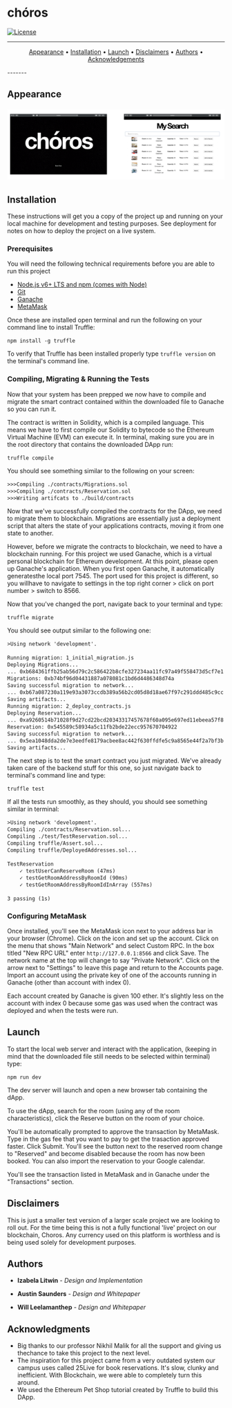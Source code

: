 # chóros

[![License](http://img.shields.io/badge/license-MIT-green.svg?style=flat)](https://github.com/thiagolioy/marvelapp/blob/master/LICENSE) 

-------
<p align="center">
    <a href="#Appearance">Appearance</a> &bull;
    <a href="#Installation">Installation</a> &bull;
    <a href="#Launch">Launch</a> &bull;
    <a href="#Disclaimers">Disclaimers</a> &bull;
    <a href="#Authors">Authors</a> &bull;
    <a href="#Acknowledgements">Acknowledgements</a>
</p>
-------

## Appearance

<h3 align="center">
  <img src="src/images/screen.jpeg" alt="Appearance" />
</h3>


## Installation

These instructions will get you a copy of the project up and running on your local machine for development and testing purposes. See deployment for notes on how to deploy the project on a live system.

### Prerequisites

You will need the following technical requirements before you are able to run
this project

- [Node.js v6+ LTS and npm (comes with Node)](https://nodejs.org/en/)
- [Git](https://git-scm.com/)
- [Ganache](https://truffleframework.com/ganache)
- [MetaMask](https://metamask.io)

Once these are installed open terminal and run the following on your command line to install Truffle:

```
npm install -g truffle
```

To verify that Truffle has been installed properly type `truffle version` on the terminal's command line.

### Compiling, Migrating & Running the Tests

Now that your system has been prepped we now have to compile and migrate the smart contract contained within the downloaded file to Ganache so you can run it.


The contract is written in Solidity, which is a compiled language. This means we have to first compile our Solidity to bytecode so the Ethereum Virtual Machine (EVM) can execute it. In terminal, making sure you are in the root directory that contains the downloaded DApp run:

```
truffle compile
```

You should see something similar to the following on your screen:
```
>>>Compiling ./contracts/Migrations.sol
>>>Compiling ./contracts/Reservation.sol
>>>Writing artifcats to ./build/contracts
```
Now that we've successfully compiled the contracts for the DApp, we need to migrate them to blockchain. Migrations are essentially just a deployment script that alters the state of your applications contracts, moving it from one state to another.

However, before we migrate the contracts to blockchain, we need to have a blockchain running. For this project we used Ganache, which is a virtual personal blockchain for Ethereum development. At this point, please open up Ganache's application. When you first open Ganache, it automatically generatesthe local port 7545. The port used for this project is different, so you willhave to navigate to settings in the top right corner > click on port number > switch to 8566.

Now that you've changed the port, navigate back to your terminal and type:

```
truffle migrate
```

You should see output similar to the following one:

```
>Using network 'development'.

Running migration: 1_initial_migration.js
Deploying Migrations...
... 0xb684361ffb25ab56d79c2c586422b8cfe327234aa11fc97a49f558473d5cf7e1
Migrations: 0xb74bf96d04431887a078081c1bd6d4486348d74a
Saving successful migration to network...
... 0xb67a087230a119e93a3073ccdb389a56b2cd05d8d18ae67f97c291ddd485c9cc
Saving artifacts...
Running migration: 2_deploy_contracts.js
Deploying Reservation...
... 0xa9260514b71028f9d27cd22bcd20343317457678f60a095e697ed11ebeea57f8
Reservation: 0x545589c58934a5c11fb2bde22ecc957670704922
Saving successful migration to network...
... 0x5ea1048dda2de7e3eedfe8179acbee8ac442f630ffdfe5c9a8565e44f2a7bf3b
Saving artifacts...
```

The next step is to test the smart contract you just migrated. We've already taken care of the backend stuff for this one, so just navigate back to terminal's command line and type:

```
truffle test
```

If all the tests run smoothly, as they should, you should see something similar in terminal:

```
>Using network 'development'.
Compiling ./contracts/Reservation.sol...
Compiling ./test/TestReservation.sol...
Compiling truffle/Assert.sol...
Compiling truffle/DeployedAddresses.sol...

TestReservation
    ✓ testUserCanReserveRoom (47ms)
    ✓ testGetRoomAddressByRoomId (90ms)
    ✓ testGetRoomAddressByRoomIdInArray (557ms)
    
3 passing (1s)
```

### Configuring MetaMask 

Once installed, you'll see the MetaMask icon next to your address bar in your browser (Chrome). Click on the icon and set up the account. Click on the menu that shows "Main Network" and select Custom RPC. In the box titled "New RPC URL" enter `http://127.0.0.1:8566` and click Save. The network name at the top will change to say "Private Network". Click on the arrow next to "Settings" to leave this page and return to the Accounts page. Import an account using the private key of one of the accounts running in Ganache (other than 
account with index 0).

Each account created by Ganache is given 100 ether. It's slightly less on the account with index 0 because some gas was used when the contract was deployed and when the tests were run.

## Launch

To start the local web server and interact with the application, (keeping in mind that the downloaded file still needs to be selected within terminal) type:

```
npm run dev
```

The dev server will launch and open a new browser tab containing the dApp. 

To use the dApp, search for the room (using any of the room characteristics), click the Reserve button on the room of your choice.

You'll be automatically prompted to approve the transaction by MetaMask. Type in the gas fee that you want to pay to get the trasaction approved faster. Click Submit. You'll see the button next to the reserved room change to "Reserved" and become disabled because the room has now been booked. You can also import the reservation to your Google calendar. 

You'll see the transaction listed in MetaMask and in Ganache under the "Transactions" section.

## Disclaimers

This is just a smaller test version of a larger scale project we are looking to roll out. For the time being this is not a fully functional 'live' project on our blockchain, Choros. Any currency used on this platform is worthless and is being used solely for development purposes.

## Authors

* **Izabela Litwin** - *Design and Implementation* 

* **Austin Saunders** - *Design and Whitepaper*

* **Will Leelamanthep** - *Design and Whitepaper*

## Acknowledgments

* Big thanks to our professor Nikhil Malik for all the support and giving us thechance to take this project to the next level.
* The inspiration for this project came from a very outdated system our campus uses called 25Live for book reservations. It's slow, clunky and inefficient. With Blockchain, we were able to completely turn this around.
* We used the Ethereum Pet Shop tutorial created by Truffle to build this DApp.
